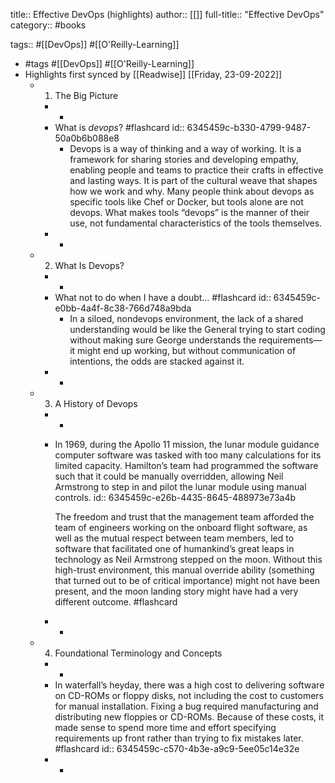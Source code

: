 title:: Effective DevOps (highlights)
author:: [[]]
full-title:: "Effective DevOps"
category:: #books

tags:: #[[DevOps]] #[[O'Reilly-Learning]]

- #tags #[[DevOps]] #[[O'Reilly-Learning]]
- Highlights first synced by [[Readwise]] [[Friday, 23-09-2022]]
	- 1. The Big Picture
		- -
		- What is *devops*? #flashcard
		  id:: 6345459c-b330-4799-9487-50a0b6b088e8
			- Devops is a way of thinking and a way of working. It is a framework for sharing stories and developing empathy, enabling people and teams to practice their crafts in effective and lasting ways. It is part of the cultural weave that shapes how we work and why. Many people think about devops as specific tools like Chef or Docker, but tools alone are not devops. What makes tools “devops” is the manner of their use, not fundamental characteristics of the tools themselves.
		- -
	- 2. What Is Devops?
		- -
		- What not to do when I have a doubt… #flashcard
		  id:: 6345459c-e0bb-4a4f-8c38-766d748a9bda
			- In a siloed, nondevops environment, the lack of a shared understanding would be like the General trying to start coding without making sure George understands the requirements—it might end up working, but without communication of intentions, the odds are stacked against it.
		- -
	- 3. A History of Devops
		- -
		- In 1969, during the Apollo 11 mission, the lunar module guidance computer software was tasked with too many calculations for its limited capacity. Hamilton’s team had programmed the software such that it could be manually overridden, allowing Neil Armstrong to step in and pilot the lunar module using manual controls.
		  id:: 6345459c-e26b-4435-8645-488973e73a4b
		  
		  The freedom and trust that the management team afforded the team of engineers working on the onboard flight software, as well as the mutual respect between team members, led to software that facilitated one of humankind’s great leaps in technology as Neil Armstrong stepped on the moon. Without this high-trust environment, this manual override ability (something that turned out to be of critical importance) might not have been present, and the moon landing story might have had a very different outcome. #flashcard
		- -
	- 4. Foundational Terminology and Concepts
		- -
		- In waterfall’s heyday, there was a high cost to delivering software on CD-ROMs or floppy disks, not including the cost to customers for manual installation. Fixing a bug required manufacturing and distributing new floppies or CD-ROMs. Because of these costs, it made sense to spend more time and effort specifying requirements up front rather than trying to fix mistakes later. #flashcard
		  id:: 6345459c-c570-4b3e-a9c9-5ee05c14e32e
		- -